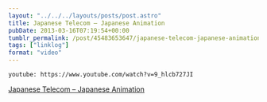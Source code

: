 ```yaml
---
layout: "../../../layouts/posts/post.astro"
title: Japanese Telecom – Japanese Animation
pubDate: 2013-03-16T07:19:54+00:00
tumblr_permalink: /post/45483653647/japanese-telecom-japanese-animation
tags: ["linklog"]
format: "video"
---
```


`youtube: https://www.youtube.com/watch?v=9_hlcb727JI`

[Japanese Telecom &#8211; Japanese Animation][1]

[1]: https://www.youtube.com/watch?v=9_hlcb727JI
